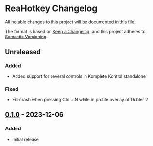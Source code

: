 # ReaHotkey Changelog

All notable changes to this project will be documented in this file.

The format is based on [Keep a Changelog](https://keepachangelog.com/en/1.1.0/),
and this project adheres to [Semantic Versioning](https://semver.org/spec/v2.0.0.html).

## [Unreleased]

### Added

- Added support for several controls in Komplete Kontrol standalone

### Fixed

- Fix crash when pressing Ctrl + N while in profile overlay of Dubler 2

## [0.1.0] - 2023-12-06

### Added

- Initial release

[unreleased]: https://github.com/MatejGolian/ReaHotkey/compare/0.1.0...HEAD
[0.1.0]: https://github.com/MatejGolian/ReaHotkey/releases/tag/0.1.0
